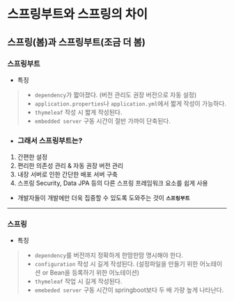 # 스프링부트와 스프링의 차이

## 스프링(봄)과 스프링부트(조금 더 봄)

### 스프링부트

- 특징

>- `dependency`가 짧아졌다. (버전 관리도 권장 버전으로 자동 설정)
>- `application.properties`나 `application.yml`에서 짧게 작성이 가능하다.
>- `thymeleaf` 작성 시 짧게 작성된다.
>- `embedded server` 구동 시간이 절반 가까이 단축된다.

- ### 그래서 스프링부트는?

1) 간편한 설정
2) 편리한 의존성 관리 & 자동 권장 버전 관리
3) 내장 서버로 인한 간단한 배포 서버 구축
4) 스프링 Security, Data JPA 등의 다른 스프링 프레임워크 요소를 쉽게 사용

- 개발자들이 개발에만 더욱 집중할 수 있도록 도와주는 것이 **`스프링부트`**

---

### 스프링

- 특징

>- `dependency`를 버전까지 정확하게 한땀한땀 명시해야 한다.
>- `configuration` 작성 시 길게 작성된다. (설정파일을 만들기 위한 어노테이션 or Bean을 등록하기 위한 어노테이션)
>- `thymeleaf` 작업 시 길게 작성된다.
>- `emebeded server` 구동 시간이 springboot보다 두 배 가량 높게 나타난다.
